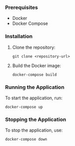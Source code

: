 ### Prerequisites

- Docker
- Docker Compose

### Installation

1. Clone the repository:
   ```
   git clone <repository-url>
   ```

2. Build the Docker image:
   ```
   docker-compose build
   ```

### Running the Application

To start the application, run:
```
docker-compose up
```

### Stopping the Application

To stop the application, use:
```
docker-compose down
```
